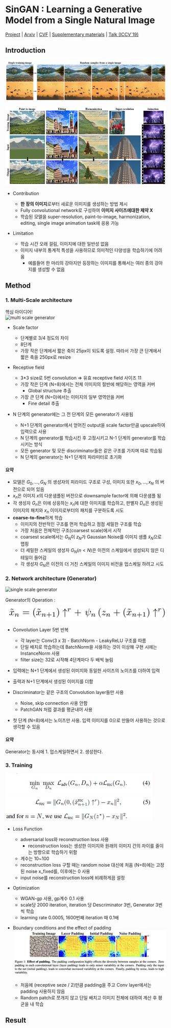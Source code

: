 # **SinGAN : Learning a Generative Model from a Single Natural Image**
[Project](https://tamarott.github.io/SinGAN.htm) | [Arxiv](https://arxiv.org/pdf/1905.01164.pdf) | [CVF](http://openaccess.thecvf.com/content_ICCV_2019/papers/Shaham_SinGAN_Learning_a_Generative_Model_From_a_Single_Natural_Image_ICCV_2019_paper.pdf) | [Supplementary materials](https://openaccess.thecvf.com/content_ICCV_2019/supplemental/Shaham_SinGAN_Learning_a_ICCV_2019_supplemental.pdf) | [Talk (ICCV`19)](https://youtu.be/mdAcPe74tZI?t=3191) 


## Introduction  
![intro1](./src/intro1.png)

![intro2](./src/intro2.png) 

* Contribution  
  * **한 장의 이미지**로부터 새로운 이미지를 생성하는 방법 제시
  * Fully convolutional network로 구성하여 **이미지 사이즈에대한 제약 X**
  * 학습된 모델을 super-resolution, paint-to-image, harmonization, editing, single image animation task에 응용 가능

* Limitation
  * 학습 시간 오래 걸림, 이미지에 대한 일반성 없음
  * 이미지 내부의 통계적 특성을 사용하므로 의미적인 다양성을 학습하기에 어려움
    * 예를들어 한 마리의 강아지만 등장하는 이미지를 통해서는 여러 종의 강아지를 생성할 수 없음


## Method  
### 1. Multi-Scale architecture
핵심 아이디어!  
![multi scale generator](./src/multi_scale_generation.png)

* Scale factor
  * 단계별로 3/4 정도의 차이
  * 8단계
  * 가장 작은 단계에서 짧은 축이 25px이 되도록 설정. 따라서 가장 큰 단계에서 짧은 축을 250px로 resize

* Receptive field
  * 3*3 size로 5번 convolution => 유효 receptive field 사이즈 11
  * 가장 작은 단계 (N=8)에서는 전체 이미지의 절반에 해당하는 영역을 커버
    * Global structure 추출
  * 가장 큰 단계 (N=0)에서는 이미지의 일부 영역만을 커버
    * Fine detail 추출

* N 단계의 generator에는 그 전 단계의 모든 generator가 사용됨
  * N+1 단계의 generator에서 얻어진 output을 scale factor만큼 upscale하여 입력으로 사용
  * N 단계의 generator를 학습시킨 후 고정시키고 N-1 단계의 generator를 학습시키는 방식
  * 모든 generator 및 모든 discriminator들은 같은 구조를 가지며 따로 학습됨
  * N 단계의 generator는 N+1 단계의 파라미터로 초기화

#### **요약**
* 모델은 ${G_{0},...,G_{N}}$ 의 생성자의 피라미드 구조로 구성, 이미지 또한 ${x_{0},...,x_{N}}$ 의 버전으로 되어 있음  
* $x_{n}$은 이미지 $x$의 다운샘플된 버전으로 downsample factor에 의해 다운샘플 됨  
* 각 생성자 $G_{n}$은 이에 상응하는 $x_{n}$에 대한 이미지를 학습하고, 판별자 $D_{n}$은 생성된 이미지의 패치와 $x_{n}$ 이미지로부터의 패치를 구분하도록 시도
* **coarse-to-fine**하게 학습
  * 이미지의 전반적인 구조를 먼저 학습하고 점점 세밀한 구조를 학습
  * 가장 처음은 전체적인 구조(coarsest scale)에서 시작
  * coarsest scale에서는 $G_{N}$이 $z_{N}$가 Gaussian Noise를 이미지 샘플 $\tilde{x}_{N}$으로 맵핑
  * 더 세밀한 스케일의 생성자 $G_{N} (n < N)$은 이전의 스케일에서 생성되지 않은 디테일이 들어감
  * 각 생성자 $G_{N}$은 이전의 더 거친 스케일의 이미지 비전을 업스케일 하려고 시도



### 2. Network architecture (Generator)
![single scale generator](/.src/single_scale_generation.png)

Generator의 Operation :  
![operation](./src/operation.png)

* Convolution Layer 5번 반복
  * 각 layer는 Conv(3 x 3) - BatchNorm - LeakyReLU 구조를 따름
  * 단일 배치로 학습하는데 BatchNorm을 사용하는 것이 이상해 구현 시에는 InstanceNorm 사용
  * filter size는 32로 시작해 4단계마다 두 배씩 늘림

* 입력에는 N+1 단계에서 생성된 이미지와 동일한 사이즈의 노이즈를 더하여 입력
* 출력과 N+1 단계에서 생성된 이미지를 더함
* Discriminator는 같은 구조의 Convolution layer들만 사용
  * Noise, skip connection 사용 안함
  * PatchGAN 처럼 결과를 평균내어 사용
* 첫 단계 (N=8)에서는 노이즈만 사용. 입력 이미지를 0으로 만들어 사용하는 것으로 생각할 수 있음


#### **요약**  
Generator는 동시에 1. 업스케일하면서 2. 생성한다.


### 3. Training  
![loss1](./src/loss1.png)
![loss2](./src/loss2.png)

* Loss Function
  * adversarial loss와 reconstruction loss 사용
    * reconstruction loss는 생성한 이미지와 원래의 이미지 간의 차이를 줄이는 방향으로 학습하기 위함
  * 계수는 10~100
  * reconstruction loss 구할 때는 random noise 대신에 처음 (N=8)에는 고정된 noise x_fixed를, 이후에는 0 사용
  * input noise를 reconstruction loss에 비례하게끔 설정

* Optimization
  * WGAN-gp 사용, gp계수 0.1 사용
  * scale당 2000 iteration, iteration 당 Descriminator 3번, Generator 3번씩 학습
  * learning rate 0.0005, 1600번째 iteration 때 0.1배

* Boundary conditions and the effect of padding  
![effect_of_padding](./src/effect_of_padding.png)
  * 처음에 (receptive seze / 2)만큼 padding을 주고 Conv layer에서는 padding 사용하지 않음
  * Random patch로 쪼개지 않고 단일 배치고 이미지 전체에 대하여 계산 후 평균을 내 학습


## **Result**

